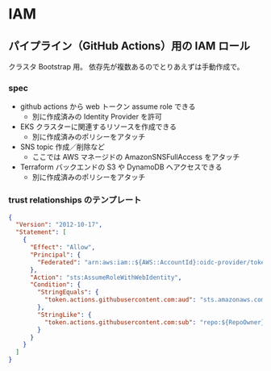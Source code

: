 # IAM

## パイプライン（GitHub Actions）用の IAM ロール

クラスタ Bootstrap 用。
依存先が複数あるのでとりあえずは手動作成で。

### spec

- github actions から web トークン assume role できる
  - 別に作成済みの Identity Provider を許可
- EKS クラスターに関連するリソースを作成できる
  - 別に作成済みのポリシーをアタッチ
- SNS topic 作成／削除など
  - ここでは AWS マネージドの AmazonSNSFullAccess をアタッチ
- Terraform バックエンドの S3 や DynamoDB へアクセスできる
  - 別に作成済みのポリシーをアタッチ

### trust relationships のテンプレート

```json
{
  "Version": "2012-10-17",
  "Statement": [
    {
      "Effect": "Allow",
      "Principal": {
        "Federated": "arn:aws:iam::${AWS::AccountId}:oidc-provider/token.actions.githubusercontent.com"
      },
      "Action": "sts:AssumeRoleWithWebIdentity",
      "Condition": {
        "StringEquals": {
          "token.actions.githubusercontent.com:aud": "sts.amazonaws.com"
        },
        "StringLike": {
          "token.actions.githubusercontent.com:sub": "repo:${RepoOwner}/${RepoName}:*"
        }
      }
    }
  ]
}
```
